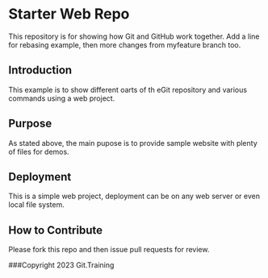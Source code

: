 
# Starter Web Repo

This repository is for showing how Git and GitHub work together.
Add a line for rebasing example, then more changes from myfeature branch too.

## Introduction
This example is to show different oarts of th eGit repository and various commands using a web project.

## Purpose

As stated above, the main pupose is to provide sample website with plenty of files for demos.

## Deployment 
This is a simple web project, deployment can be on any web server or even local file system.

## How to Contribute
Please fork this repo and then issue pull requests for review.

###Copyright
2023 Git.Training
